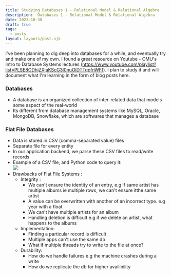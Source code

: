 ```yaml
---
title: Studying Databases 1 - Relational Model & Relational Algebra 
description:  Databases 1 - Relational Model & Relational Algebra
date: 2023-10-30
draft: true
tags:
  - posts
layout: layouts/post.njk
---
```

I've been planning to dig deep into databases for a while, and eventually try and make one of my own. I found a great resource on Youtube - CMU's Intro to Database Systems lectures (https://www.youtube.com/playlist?list=PLSE8ODhjZXjaKScG3l0nuOiDTTqpfnWFf). I plan to study it and will document what I'm learning in the form of blog posts here.

### Databases
* A database is an organized collection of inter-related data that models some aspect of the real-world
* Its different from database management systems like MySQL, Oracle, MongoDB, Snowflake, which are softwares that manages a database

### Flat File Databases
* Data is stored in CSV (comma-separated value) files
* Separate file for every entity
* In our application backend, we parse these CSV files to read/write records
* Example of a CSV file, and Python code to query it:  
    ![](assets/2023-10-30-03-14-15.png)  
* Drawbacks of Flat File Systems :
    * Integrity : 
        * We can't ensure the identity of an entry, e.g if same artist has multiple albums ie multiple rows, we can't ensure itthe same artist 
        * A value can be overwritten with another of an incorrect type. e.g  year with a float
        * We can't have multiple artists for an album
        * Handling deletion is difficult e.g if we delete an artist, what happens to the albums
    * Implementation:
      *  Finding a particular record is difficult
      *  Multiple apps can't use the same db 
      *  What if multiple threads try to write to the file at once?  
    * Durability:
      *  How do we handle failures e.g the machine crashes during a write
      *  How  do we replicate the db for higher availibility 